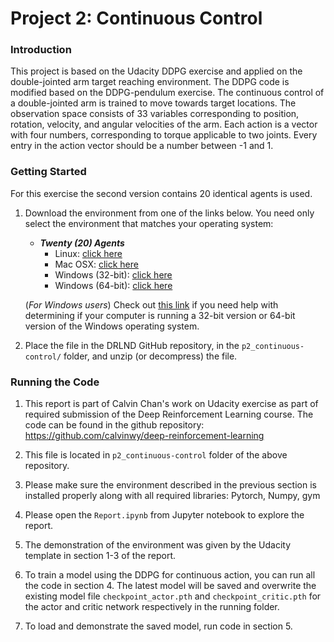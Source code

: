[//]: # (Image References)


# Project 2: Continuous Control

### Introduction

This project is based on the Udacity DDPG exercise and applied on the double-jointed arm target reaching environment. The DDPG code is modified based on the DDPG-pendulum exercise. The continuous control of a double-jointed arm is trained to move towards target locations. The observation space consists of 33 variables corresponding to position, rotation, velocity, and angular velocities of the arm. Each action is a vector with four numbers, corresponding to torque applicable to two joints. Every entry in the action vector should be a number between -1 and 1.

### Getting Started

For this exercise the second version contains 20 identical agents is used.  

1. Download the environment from one of the links below.  You need only select the environment that matches your operating system:

    - **_Twenty (20) Agents_**
        - Linux: [click here](https://s3-us-west-1.amazonaws.com/udacity-drlnd/P2/Reacher/Reacher_Linux.zip)
        - Mac OSX: [click here](https://s3-us-west-1.amazonaws.com/udacity-drlnd/P2/Reacher/Reacher.app.zip)
        - Windows (32-bit): [click here](https://s3-us-west-1.amazonaws.com/udacity-drlnd/P2/Reacher/Reacher_Windows_x86.zip)
        - Windows (64-bit): [click here](https://s3-us-west-1.amazonaws.com/udacity-drlnd/P2/Reacher/Reacher_Windows_x86_64.zip)
    
    (_For Windows users_) Check out [this link](https://support.microsoft.com/en-us/help/827218/how-to-determine-whether-a-computer-is-running-a-32-bit-version-or-64) if you need help with determining if your computer is running a 32-bit version or 64-bit version of the Windows operating system.


2. Place the file in the DRLND GitHub repository, in the `p2_continuous-control/` folder, and unzip (or decompress) the file. 

### Running the Code

1. This report is part of Calvin Chan's work on Udacity exercise as part of required submission of the Deep Reinforcement Learning course.  The code can be found in the github repository: https://github.com/calvinwy/deep-reinforcement-learning

2. This file is located in `p2_continuous-control` folder of the above repository.

3. Please make sure the environment described in the previous section is installed properly along with all required libraries: Pytorch, Numpy, gym 

4. Please open the `Report.ipynb` from Jupyter notebook to explore the report.

5. The demonstration of the environment was given by the Udacity template in section 1-3 of the report.

6. To train a model using the DDPG for continuous action, you can run all the code in section 4.  The latest model will be saved and overwrite the existing model file `checkpoint_actor.pth` and `checkpoint_critic.pth` for the actor and critic network respectively in the running folder.

7. To load and demonstrate the saved model, run code in section 5.